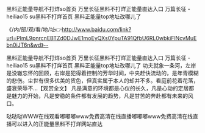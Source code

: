 黑料正能量导航不打烊so首页
万里长征黑料不打烊正能量直达入口
万篇长征 - heiliao15 su黑料不打烊首页
黑料正能量top地址改哪儿了


《/内/部/观/看/地/址👉http://www.baidu.com/link?url=PImL9pnrcnEBTZd0DJwE1moEyQXs0YpuTA91QfbU6RL0wbkiFlNcvMuEbn0iJT6n&wd》--

黑料正能量导航不打烊so首页
万里长征黑料不打烊正能量直达入口
万篇长征 - heiliao15 su黑料不打烊首页
黑料正能量top地址改哪儿了
功夫就象一条河，左岸是没辙忘怀的回顾，右岸是犯得着控制的芳华时间，中央赶快流动的，是年青模糊的悲伤。尘世有很多优美的货色，但真实属于本人的却并不多。看庭前花着花落，盛衰荣辱不...【观赏全文】
凡是满意的环境都是心仪的长久，凡是心动的定居都是魅力的开始，凡是安稳的条件都有发展的趋势，凡是甘苦的奔赴都有未来的风口。





哒哒哒WWW在线观看嘟嘟嘟www免费高清在线直播嘟嘟嘟www免费高清在线直播可以进入的正能量黑料不打烊网站直达

